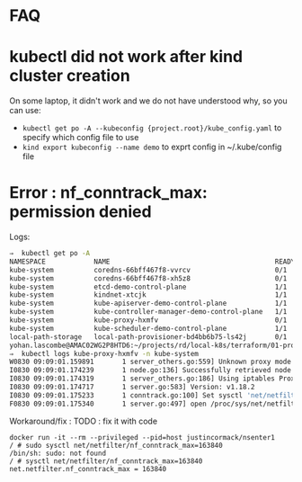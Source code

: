 # FAQ

# kubectl did not work after kind cluster creation

On some laptop, it didn't work and we do not have understood why, so you can use:
- `kubectl get po -A --kubeconfig {project.root}/kube_config.yaml` to specify which config file to use
- `kind export kubeconfig --name demo` to exprt config in ~/.kube/config file 

# Error : nf_conntrack_max: permission denied

Logs:
```sh
⇒  kubectl get po -A
NAMESPACE            NAME                                         READY   STATUS             RESTARTS   AGE
kube-system          coredns-66bff467f8-vvrcv                     0/1     Pending            0          28s
kube-system          coredns-66bff467f8-xh5z8                     0/1     Pending            0          28s
kube-system          etcd-demo-control-plane                      1/1     Running            0          44s
kube-system          kindnet-xtcjk                                1/1     Running            0          28s
kube-system          kube-apiserver-demo-control-plane            1/1     Running            0          44s
kube-system          kube-controller-manager-demo-control-plane   1/1     Running            0          44s
kube-system          kube-proxy-hxmfv                             0/1     CrashLoopBackOff   2          28s
kube-system          kube-scheduler-demo-control-plane            1/1     Running            0          44s
local-path-storage   local-path-provisioner-bd4bb6b75-ls42j       0/1     Pending            0          28s
yohan.lascombe@AMAC02WG2P8HTD6:~/projects/rd/local-k8s/terraform/01-provision|main⚡
⇒  kubectl logs kube-proxy-hxmfv -n kube-system
W0830 09:09:01.159891       1 server_others.go:559] Unknown proxy mode "", assuming iptables proxy
I0830 09:09:01.174239       1 node.go:136] Successfully retrieved node IP: 172.19.0.2
I0830 09:09:01.174319       1 server_others.go:186] Using iptables Proxier.
I0830 09:09:01.174717       1 server.go:583] Version: v1.18.2
I0830 09:09:01.175233       1 conntrack.go:100] Set sysctl 'net/netfilter/nf_conntrack_max' to 163840
F0830 09:09:01.175340       1 server.go:497] open /proc/sys/net/netfilter/nf_conntrack_max: permission denied
```

Workaround/fix :
TODO : fix it with code
```
docker run -it --rm --privileged --pid=host justincormack/nsenter1
/ # sudo sysctl net/netfilter/nf_conntrack_max=163840
/bin/sh: sudo: not found
/ # sysctl net/netfilter/nf_conntrack_max=163840
net.netfilter.nf_conntrack_max = 163840
```

